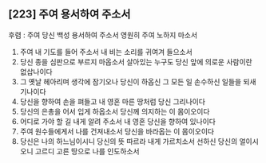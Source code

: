 ## [223] 주여 용서하여 주소서

후렴 : 주여 당신 백성 용서하여 주소서 영원히 주여 노하지 마소서
1) 주여 내 기도를 들어 주소서 내 비는 소리를 귀여겨 들으소서
2) 당신 종을 심판으로 부르지 마옵소서 살아있는 누구도 당신 앞에 의로운 사람이란 없삽나이다
3) 그 옛날 헤아리며 생각에 잠기오나 당신이 하옵신 그 모든 일 손수하신 일들을 되새기나이다
4) 당신을 향하여 손을 펴들고 내 영혼 마른 땅처럼 당신 그리나이다
5) 당신의 은총을 어서 입게 하옵소서 당신께 의지하는 이 몸이오이다
6) 어디로 가야 할 길 내게 알려 주소서 내 영혼 당신을 향하여 있나이다 
7) 주여 원수들에게서 나를 건져내소서 당신을 바라옵는 이 몸이오이다
8) 당신은 나의 하느님이시니 당신의 뜻 따르라 내게 가르치소서 선하신 당신의 얼이시오니 고르디 고른 땅으로 나를 인도하소서
